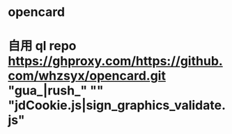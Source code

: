 # opencard
# 自用 ql repo https://ghproxy.com/https://github.com/whzsyx/opencard.git "gua_|rush_" "" "jdCookie.js|sign_graphics_validate.js"

